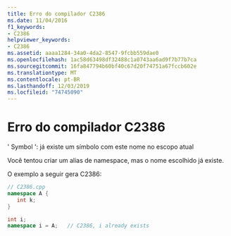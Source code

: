 ```yaml
---
title: Erro do compilador C2386
ms.date: 11/04/2016
f1_keywords:
- C2386
helpviewer_keywords:
- C2386
ms.assetid: aaaa1284-34a0-4da2-8547-9fcbb559dae0
ms.openlocfilehash: 1ac58d63498df32488c1a0743aa6ad9f7b77b7ca
ms.sourcegitcommit: 16fa847794b60bf40c67d20f74751a67fccb602e
ms.translationtype: MT
ms.contentlocale: pt-BR
ms.lasthandoff: 12/03/2019
ms.locfileid: "74745090"
---
```

# <a name="compiler-error-c2386"></a>Erro do compilador C2386

' Symbol ': já existe um símbolo com este nome no escopo atual

Você tentou criar um alias de namespace, mas o nome escolhido já existe.

O exemplo a seguir gera C2386:

```cpp
// C2386.cpp
namespace A {
   int k;
}

int i;
namespace i = A;   // C2386, i already exists
```
